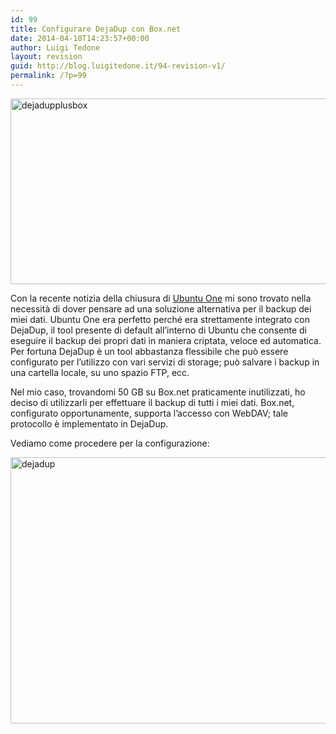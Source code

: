 ```yaml
---
id: 99
title: Configurare DejaDup con Box.net
date: 2014-04-10T14:23:57+00:00
author: Luigi Tedone
layout: revision
guid: http://blog.luigitedone.it/94-revision-v1/
permalink: /?p=99
---
```

[<img loading="lazy" class="aligncenter size-full wp-image-98" alt="dejadupplusbox" src="https://i1.wp.com/blog.luigitedone.it/wp-content/uploads/2014/04/dejadupplusbox.png?resize=647%2C297" width="647" height="297" srcset="https://i1.wp.com/blog.luigitedone.it/wp-content/uploads/2014/04/dejadupplusbox.png?w=647 647w, https://i1.wp.com/blog.luigitedone.it/wp-content/uploads/2014/04/dejadupplusbox.png?resize=300%2C137 300w" sizes="(max-width: 647px) 100vw, 647px" data-recalc-dims="1" />](https://i1.wp.com/blog.luigitedone.it/wp-content/uploads/2014/04/dejadupplusbox.png)

Con la recente notizia della chiusura di [Ubuntu One](https://one.ubuntu.com/) mi sono trovato nella necessità di dover pensare ad una soluzione alternativa per il backup dei miei dati. Ubuntu One era perfetto perché era strettamente integrato con DejaDup, il tool presente di default all’interno di Ubuntu che consente di eseguire il backup dei propri dati in maniera criptata, veloce ed automatica. Per fortuna DejaDup è un tool abbastanza flessibile che può essere configurato per l’utilizzo con vari servizi di storage; può salvare i backup in una cartella locale, su uno spazio FTP, ecc.

Nel mio caso, trovandomi 50 GB su Box.net praticamente inutilizzati, ho deciso di utilizzarli per effettuare il backup di tutti i miei dati. Box.net, configurato opportunamente, supporta l’accesso con WebDAV; tale protocollo è implementato in DejaDup.

Vediamo come procedere per la configurazione:

[<img loading="lazy" class="aligncenter size-full wp-image-96" alt="dejadup" src="https://i1.wp.com/blog.luigitedone.it/wp-content/uploads/2014/04/dejadup.png?resize=750%2C426" width="750" height="426" srcset="https://i1.wp.com/blog.luigitedone.it/wp-content/uploads/2014/04/dejadup.png?w=851 851w, https://i1.wp.com/blog.luigitedone.it/wp-content/uploads/2014/04/dejadup.png?resize=300%2C170 300w" sizes="(max-width: 750px) 100vw, 750px" data-recalc-dims="1" />](https://i1.wp.com/blog.luigitedone.it/wp-content/uploads/2014/04/dejadup.png)
